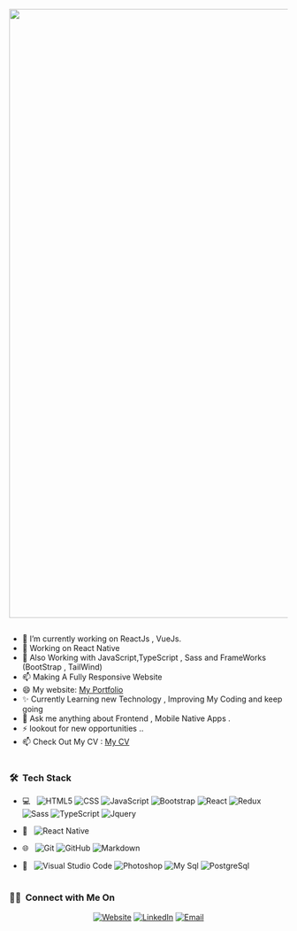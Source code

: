  
 <p align="center">
  <a href="#"><img src="https://i.postimg.cc/vBZvPKzk/Hi-Iam-Ahmed-2.png" width="1100px" title="Header"></a>
</p>
 
##
- 🔭 I’m currently working on ReactJs , VueJs.
- 📱 Working on React Native
- 🌱 Also Working with JavaScript,TypeScript , Sass and FrameWorks (BootStrap , TailWind)
- 📫 Making A Fully Responsive Website
- 😄 My website: [My Portfolio](https://ahmedporfolio.vercel.app/)
- ✨ Currently Learning new Technology , Improving My Coding and keep going
- 💬 Ask me anything about Frontend , Mobile Native Apps .
- ⚡ lookout for new opportunities .. 
- 📫 Check Out My CV : [My CV](https://docs.google.com/document/d/1krMykigI_SnC5yOOCTSrRA6WZsZX9HXkyCYgRAr9Dao/edit)

#
<h3> 🛠 &nbsp;Tech Stack</h3>

- 💻 &nbsp;
  ![HTML5](https://img.shields.io/badge/-HTML5-333333?style=flat&logo=HTML5)
  ![CSS](https://img.shields.io/badge/-CSS-333333?style=flat&logo=CSS3&logoColor=1572B6)
  ![JavaScript](https://img.shields.io/badge/-JavaScript-333333?style=flat&logo=javascript)
  ![Bootstrap](https://img.shields.io/badge/-Bootstrap-333333?style=flat&logo=bootstrap&logoColor=563D7C)
  ![React](https://img.shields.io/badge/-React-333333?style=flat&logo=react)
  ![Redux](https://img.shields.io/badge/-redux-333333?style=flat&logo=redux)
  ![Sass](https://img.shields.io/badge/-sass-333333?style=flat&logo=sass)
  ![TypeScript](https://img.shields.io/badge/-typescript-333333?style=flat&logo=typescript)
  ![Jquery](https://img.shields.io/badge/-jquery-333333?style=flat&logo=jquery)
  
  
- 📱 &nbsp;
  ![React Native](https://img.shields.io/badge/-reactnative-333333?style=flat&logo=reactnative)


- 🌐 &nbsp;
  ![Git](https://img.shields.io/badge/-Git-333333?style=flat&logo=git)
  ![GitHub](https://img.shields.io/badge/-GitHub-333333?style=flat&logo=github)
  ![Markdown](https://img.shields.io/badge/-Markdown-333333?style=flat&logo=markdown)
- 🔧 &nbsp;
  ![Visual Studio Code](https://img.shields.io/badge/-Visual%20Studio%20Code-333333?style=flat&logo=visual-studio-code&logoColor=007ACC)
  ![Photoshop](https://img.shields.io/badge/-Photoshop-333333?style=flat&logo=adobe-photoshop)
  ![My Sql](https://img.shields.io/badge/-mysql-333333?style=flat&logo=mysql)
  ![PostgreSql](https://img.shields.io/badge/-postgresql-333333?style=flat&logo=postgresql)


#

 <h3> 🤝🏻 &nbsp;Connect with Me On</h3>

<p align="center">
<a href="https://medobarakat.github.io/My-Portfolio-Site/"><img alt="Website" src="https://img.shields.io/badge/Website-My Porfolio Link-blue?style=flat-square&logo=google-chrome"></a>
<a href="https://www.linkedin.com/in/ahmed-barakat-dev/"><img alt="LinkedIn" src="https://img.shields.io/badge/LinkedIn-Ahmed%20barakat-blue?style=flat-square&logo=linkedin"></a>
<a href="mailto:ahmedbarakat2401@gmail.com"><img alt="Email" src="https://img.shields.io/badge/Email-ahmedbarakat2401@gmail.com-blue?style=flat-square&logo=gmail"></a>
</p>
